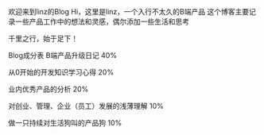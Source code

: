 欢迎来到linz的Blog
Hi，这里是linz，一个入行不太久的B端产品 这个博客主要记录一些产品工作中的想法和灵感，偶尔添加一些生活和思考

千里之行，始于足下！

Blog成分表
B端产品升级日记 40%

从0开始的开发知识学习心得 20%

业内优秀产品的分析 20%

对创业、管理、企业（员工）发展的浅薄理解 10%

做一只持续对生活狗叫的产品狗 10%
